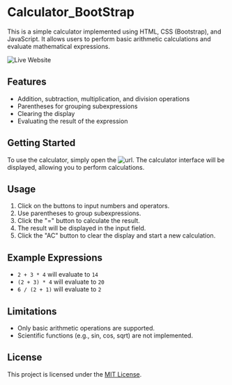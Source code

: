 # Calculator_BootStrap


This is a simple  calculator implemented using HTML, CSS (Bootstrap), and JavaScript. It allows users to perform basic arithmetic calculations and evaluate mathematical expressions.

![Live Website](https://shlokramteke.github.io/Calculator_BootStrap/)

## Features

- Addition, subtraction, multiplication, and division operations
- Parentheses for grouping subexpressions
- Clearing the display
- Evaluating the result of the expression

## Getting Started

To use the calculator, simply open the ![url](https://shlokramteke.github.io/Calculator_BootStrap/). The calculator interface will be displayed, allowing you to perform calculations.

## Usage

1. Click on the buttons to input numbers and operators.
2. Use parentheses to group subexpressions.
3. Click the "=" button to calculate the result.
4. The result will be displayed in the input field.
5. Click the "AC" button to clear the display and start a new calculation.

## Example Expressions

- `2 + 3 * 4` will evaluate to `14`
- `(2 + 3) * 4` will evaluate to `20`
- `6 / (2 + 1)` will evaluate to `2`

## Limitations

- Only basic arithmetic operations are supported.
- Scientific functions (e.g., sin, cos, sqrt) are not implemented.


## License

This project is licensed under the [MIT License](LICENSE).
